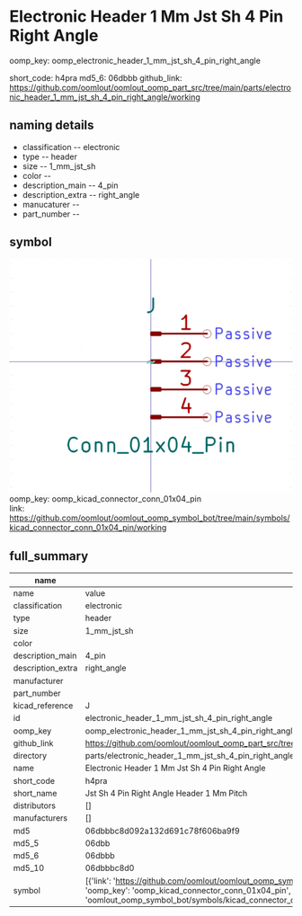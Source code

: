 # Electronic Header 1 Mm Jst Sh 4 Pin Right Angle
oomp_key: oomp_electronic_header_1_mm_jst_sh_4_pin_right_angle 


short_code: h4pra
md5_6: 06dbbb
github_link: https://github.com/oomlout/oomlout_oomp_part_src/tree/main/parts/electronic_header_1_mm_jst_sh_4_pin_right_angle/working
## naming details
* classification -- electronic
* type -- header
* size -- 1_mm_jst_sh
* color -- 
* description_main -- 4_pin
* description_extra -- right_angle
* manucaturer -- 
* part_number -- 



## symbol

![](symbol/0/working/working_600.png)  
oomp_key: oomp_kicad_connector_conn_01x04_pin  
link: https://github.com/oomlout/oomlout_oomp_symbol_bot/tree/main/symbols/kicad_connector_conn_01x04_pin/working  


## full_summary
| name | value | 
| --- | --- | 
| name | value | 
| classification | electronic | 
| type | header | 
| size | 1_mm_jst_sh | 
| color |  | 
| description_main | 4_pin | 
| description_extra | right_angle | 
| manufacturer |  | 
| part_number |  | 
| kicad_reference | J | 
| id | electronic_header_1_mm_jst_sh_4_pin_right_angle | 
| oomp_key | oomp_electronic_header_1_mm_jst_sh_4_pin_right_angle | 
| github_link | https://github.com/oomlout/oomlout_oomp_part_src/tree/main/parts/electronic_header_1_mm_jst_sh_4_pin_right_angle/working | 
| directory | parts/electronic_header_1_mm_jst_sh_4_pin_right_angle | 
| name | Electronic Header 1 Mm Jst Sh 4 Pin Right Angle | 
| short_code | h4pra | 
| short_name | Jst Sh 4 Pin Right Angle Header 1 Mm Pitch | 
| distributors | [] | 
| manufacturers | [] | 
| md5 | 06dbbbc8d092a132d691c78f606ba9f9 | 
| md5_5 | 06dbb | 
| md5_6 | 06dbbb | 
| md5_10 | 06dbbbc8d0 | 
| symbol | [{'link': 'https://github.com/oomlout/oomlout_oomp_symbol_bot/tree/main/symbols/kicad_connector_conn_01x04_pin', 'oomp_key': 'oomp_kicad_connector_conn_01x04_pin', 'directory': 'oomlout_oomp_symbol_bot/symbols/kicad_connector_conn_01x04_pin//working/working.kicad_sym'}] | 
